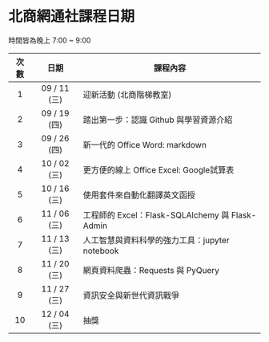 北商網通社課程日期
===

時間皆為晚上 7:00 ~ 9:00 

| 次數 | 日期 | 課程內容 |
| :----: | :----: | ----------------- |
| 1 | 09 / 11 (三)| 迎新活動 (北商階梯教室) |
| 2 | 09 / 19 (四)| 踏出第一步：認識 Github 與學習資源介紹 |
| 3 | 09 / 26 (四)| 新一代的 Office Word: markdown |
| 4 | 10 / 02 (三)| 更方便的線上 Office Excel: Google試算表 |
| 5 | 10 / 16 (三)| 使用套件來自動化翻譯英文函授 |
| 6 | 11 / 06 (三)| 工程師的 Excel：Flask-SQLAlchemy 與 Flask-Admin |
| 7 | 11 / 13 (三)| 人工智慧與資料科學的強力工具：jupyter notebook |
| 8 | 11 / 20 (三)| 網頁資料爬蟲：Requests 與 PyQuery |
| 9 | 11 / 27 (三)| 資訊安全與新世代資訊戰爭 |
| 10 | 12 / 04 (三)| 抽獎 |
